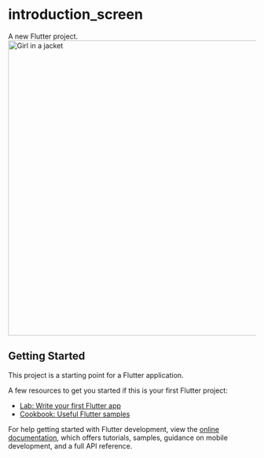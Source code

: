 # introduction_screen

A new Flutter project.
<img src="https://user-images.githubusercontent.com/101389853/193309374-d5b0761b-7a67-4a5f-87ed-836e107bd5ca.gif" alt="Girl in a jacket" height="600">



## Getting Started

This project is a starting point for a Flutter application.

A few resources to get you started if this is your first Flutter project:

- [Lab: Write your first Flutter app](https://docs.flutter.dev/get-started/codelab)
- [Cookbook: Useful Flutter samples](https://docs.flutter.dev/cookbook)

For help getting started with Flutter development, view the
[online documentation](https://docs.flutter.dev/), which offers tutorials,
samples, guidance on mobile development, and a full API reference.
